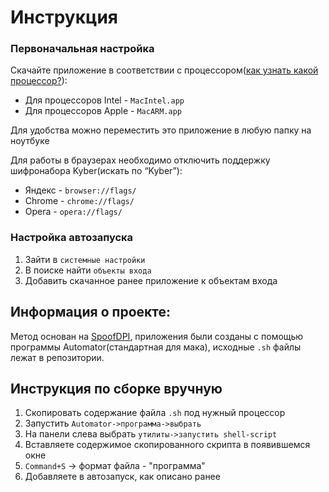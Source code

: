 # Инструкция
### Первоначальная настройка
Скачайте приложение в соответствии с процессором([как узнать какой процессор?](https://support.apple.com/ru-ru/116943)):
- Для процессоров Intel - `MacIntel.app`
- Для процессоров Apple - `MacARM.app`

Для удобства можно переместить это приложение в любую папку на ноутбуке

Для работы в браузерах необходимо отключить поддержку шифронабора Kyber(искать по “Kyber”):
- Яндекс - `browser://flags/`
- Chrome - `chrome://flags/`
- Opera - `opera://flags/`
### Настройка автозапуска
1) Зайти в `системные настройки`
2) В поиске найти `объекты входа`
3) Добавить скачанное ранее приложение к объектам входа

## Информация о проекте:
Метод основан на [SpoofDPI](https://github.com/xvzc/SpoofDPI), приложения были созданы с помощью программы Automator(стандартная для мака), исходные `.sh` файлы лежат в репозитории.

## Инструкция по сборке вручную
1) Скопировать содержание файла `.sh` под нужный процессор
2) Запустить `Automator->программа->выбрать`
3) На панели слева выбрать `утилиты->запустить shell-script`
4) Вставляете содержимое скопированного скрипта в появившемся окне
5) `Command+S` -> формат файла - "программа"
6) Добавляете в автозапуск, как описано ранее





